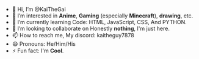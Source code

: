 - 👋 Hi, I’m @KaiTheGai
- 👀 I’m interested in **Anime**, **Gaming** (especially **Minecraft**), **drawing**, etc.
- 🌱 I’m currently learning Code: HTML, JavaScript, CSS, And PYTHON.
- 💞️ I’m looking to collaborate on Honestly **nothing**, I'm just here.
- 📫 How to reach me, My discord: kaitheguy7878
- 😄 Pronouns: He/Him/His
- ⚡ Fun fact: I'm **Cool**.

<!---
KaiTheGai/KaiTheGai is a ✨ special ✨ repository because its `README.md` (this file) appears on your GitHub profile.
You can click the Preview link to take a look at your changes.
--->
